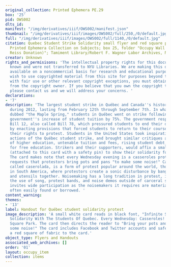```yaml
---
original_collection: Printed Ephemera PE.29
box: '25'
pid: OWS002
dlts_id:
manifest: "/img/derivatives/iiif/OWS002/manifest.json"
thumbnail: "/img/derivatives/iiif/images/OWS002/full/250,/0/default.jpg"
full: "/img/derivatives/iiif/images/OWS002/full/1140,/0/default.jpg"
citation: Quebec Student Strike Solidarity small flyer and red square pin, 2012; PE.029
  Printed Ephemera Collection on Subjects; box 25, folder "Occupy Wall Street (Robert
  Reiss Donation)"; Tamiment Library/Robert F. Wagner Labor Archives, New York University
creator: Unknown
rights_and_permisisons: 'The intellectual property rights for this document are not
  known and were not transferred to NYU Libraries. We are making this document publicly
  available on a noncommercial basis for research and educational purposes. If you
  wish to use copyrighted material from this site for purposes beyond those in accordance
  with fair use or other relevant copyright exceptions, you must obtain permission
  from the copyright owner. If you believe that you own the copyright to this document,
  please contact us and we will address your concerns. '
declarations:
- '7'
description: 'The largest student strike in Québec and Canada''s histories occurred
  during 2012, lasting from February 12th through September 7th. In what the media
  dubbed "the Maple Spring," students in Québec went on strike following the provincial
  government''s increase of student tuition by 75%. The government responded by enacting
  Bill 12, also called Bill 78, which pressured students to end their demonstrations
  by enacting provisions that forced students to return to their coursework and limited
  their rights to protest. Students in the United States took inspiration from the
  actions of the Québec student strike, and brought similar critiques about the corporatization
  of higher education, untenable tuition and fees, rising student debt, and the need
  for free education. Strikers and their supporters, would affix a small red square
  (attached to this card with a safety pin) to show their solidarity for the movement.
  The card makes note that every Wednesday evening is a casseroles protest, and it
  requests that protestors bring pots and pans "to make some noise!" Cacerolazo, also
  called caserolada, is a form of protest popular around the world, though predominantly
  in South America, where protestors create a sonic disturbance by banging pots, pans,
  and utensils together. Noisemaking has a long tradition in protest, inclusive of
  the use of song, protest bands, and noise demos outside of carceral sites. The casserole
  invites wide participation as the noisemakers it requires are materials that are
  often easily found or borrowed. '
content_warning:
themes:
- '13'
label: Handout for Québec student solidarity protest
image_description: 'A small white card reads in black font, "Infinite Strike // NYC
  Solidarity With The Students Of Quebec. Every Wednesday: Casseroles! 8pm—Washington
  Square Park. The card then directs the reader to "Bring your pots and pans to make
  some noise!" The card includes Facebook and Twitter accounts and safety pins affixes
  a red square of fabric to the card.'
object_type: Flyers and Handouts
associated_web_archives: []
order: '01'
layout: occupy_item
collection: items
---
```

